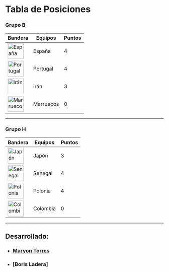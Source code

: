 # Tabla de Posiciones

### Grupo B

|Bandera               |      Equipos         | Puntos|
|----------------------|----------------------|-------|
| <img alt="España" src="http://flags.fmcdn.net/data/flags/w580/es.png" width="50" height="50">| España | 4|
|<img alt="Portugal" src="http://flags.fmcdn.net/data/flags/w580/pt.png" width="50" height="50">| Portugal | 4|
|<img alt="Irán" src="http://flags.fmcdn.net/data/flags/w580/ir.png" width="50" height="50">| Irán | 3|
|<img alt="Marruecos" src="http://flags.fmcdn.net/data/flags/w580/ma.png" width="50" height="50">| Marruecos | 0|
___

### Grupo H

|Bandera               |      Equipos         | Puntos|
|----------------------|----------------------|-------|
| <img alt="Japón" src="http://flags.fmcdn.net/data/flags/w580/jp.png" width="50" height="50">| Japón | 3|
|<img alt="Senegal" src="http://flags.fmcdn.net/data/flags/w580/sn.png" width="50" height="50">| Senegal | 4|
|<img alt="Polonia" src="http://flags.fmcdn.net/data/flags/w580/pl.png" width="50" height="50">| Polonia | 4|
|<img alt="Colombia" src="http://flags.fmcdn.net/data/flags/w580/co.png" width="50" height="50">| Colombia | 0|
___

## Desarrollado:

- ### [Maryon Torres](https://twitter.com/maryitotr)

- ### [Boris Ladera]
 



